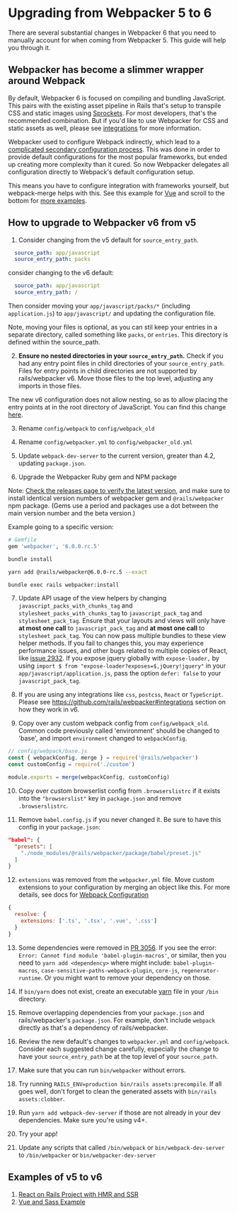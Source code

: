 # Upgrading from Webpacker 5 to 6

There are several substantial changes in Webpacker 6 that you need to manually account for when coming from Webpacker 5. This guide will help you through it.

## Webpacker has become a slimmer wrapper around Webpack

By default, Webpacker 6 is focused on compiling and bundling JavaScript. This pairs with the existing asset pipeline in Rails that's setup to transpile CSS and static images using [Sprockets](https://github.com/rails/sprockets). For most developers, that's the recommended combination. But if you'd like to use Webpacker for CSS and static assets as well, please see [integrations](https://github.com/rails/webpacker#integrations) for more information.

Webpacker used to configure Webpack indirectly, which lead to a [complicated secondary configuration process](https://github.com/rails/webpacker/blob/5-x-stable/docs/webpack.md). This was done in order to provide default configurations for the most popular frameworks, but ended up creating more complexity than it cured. So now Webpacker delegates all configuration directly to Webpack's default configuration setup.

This means you have to configure integration with frameworks yourself, but webpack-merge helps with this. See this example for [Vue](https://github.com/rails/webpacker#other-frameworks) and scroll to the bottom for [more examples](#examples-of-v5-to-v6).

## How to upgrade to Webpacker v6 from v5

1. Consider changing from the v5 default for `source_entry_path`.
  ```yml
    source_path: app/javascript
    source_entry_path: packs
  ```
  consider changing to the v6 default:
  ```yml
    source_path: app/javascript
    source_entry_path: /
  ```
  Then consider moving your `app/javascript/packs/*` (including `application.js`) to `app/javascript/` and updating the configuration file. 
  
  Note, moving your files is optional, as you can stil keep your entries in a separate directory, called something like `packs`, or `entries`. This directory is defined within the source_path.
  
2. **Ensure no nested directories in your `source_entry_path`.** Check if you had any entry point files in child directories of your `source_entry_path`. Files for entry points in child directories are not supported by rails/webpacker v6. Move those files to the top level, adjusting any imports in those files.
  
  The new v6 configuration does not allow nesting, so as to allow placing the entry points at in the root directory of JavaScript. You can find this change [here](https://github.com/rails/webpacker/commit/5de0fbc1e16d3db0c93202fb39f5b4d80582c682#diff-7af8667a3e36201db57c02b68dd8651883d7bfc00dc9653661be11cd31feeccdL19).

3. Rename `config/webpack` to `config/webpack_old`

4. Rename `config/webpacker.yml` to `config/webpacker_old.yml`

5. Update `webpack-dev-server` to the current version, greater than 4.2, updating `package.json`.

6. Upgrade the Webpacker Ruby gem and NPM package

Note: [Check the releases page to verify the latest version](https://github.com/rails/webpacker/releases), and make sure to install identical version numbers of webpacker gem and `@rails/webpacker` npm package. (Gems use a period and packages use a dot between the main version number and the beta version.)

Example going to a specific version:

  ```ruby
  # Gemfile
  gem 'webpacker', '6.0.0.rc.5'
  ```

  ```bash
  bundle install
  ```

  ```bash
  yarn add @rails/webpacker@6.0.0-rc.5 --exact
  ```

  ```bash
  bundle exec rails webpacker:install
  ```

7. Update API usage of the view helpers by changing `javascript_packs_with_chunks_tag` and `stylesheet_packs_with_chunks_tag` to `javascript_pack_tag` and `stylesheet_pack_tag`. Ensure that your layouts and views will only have **at most one call** to `javascript_pack_tag` and **at most one call** to `stylesheet_pack_tag`. You can now pass multiple bundles to these view helper methods. If you fail to changes this, you may experience performance issues, and other bugs related to multiple copies of React, like [issue 2932](https://github.com/rails/webpacker/issues/2932).  If you expose jquery globally with `expose-loader,` by using `import $ from "expose-loader?exposes=$,jQuery!jquery"` in your `app/javascript/application.js`, pass the option `defer: false` to your `javascript_pack_tag`.

8. If you are using any integrations like `css`, `postcss`, `React` or `TypeScript`. Please see https://github.com/rails/webpacker#integrations section on how they work in v6.

9. Copy over any custom webpack config from `config/webpack_old`. Common code previously called 'environment' should be changed to 'base', and import `environment` changed to `webpackConfig`.

  ```js
  // config/webpack/base.js
  const { webpackConfig, merge } = require('@rails/webpacker')
  const customConfig = require('./custom')

  module.exports = merge(webpackConfig, customConfig)
  ```

10. Copy over custom browserlist config from `.browserslistrc` if it exists into the `"browserslist"` key in `package.json` and remove `.browserslistrc`.

11. Remove `babel.config.js` if you never changed it. Be sure to have this config in your `package.json`:

  ```json
  "babel": {
    "presets": [
      "./node_modules/@rails/webpacker/package/babel/preset.js"
    ]
  }
  ```

12. `extensions` was removed from the `webpacker.yml` file. Move custom extensions to your configuration by merging an object like this. For more details, see docs for [Webpack Configuration](https://github.com/rails/webpacker/blob/master/README.md#webpack-configuration)

  ```js
  {
    resolve: {
      extensions: ['.ts', '.tsx', '.vue', '.css']
    }
  }
  ```

13. Some dependencies were removed in [PR 3056](https://github.com/rails/webpacker/pull/3056). If you see the error: `Error: Cannot find module 'babel-plugin-macros'`, or similar, then you need to `yarn add <dependency>` where <dependency> might include: `babel-plugin-macros`, `case-sensitive-paths-webpack-plugin`, `core-js`, `regenerator-runtime`. Or you might want to remove your dependency on those.

14. If `bin/yarn` does not exist, create an executable [yarn](https://github.com/rails/webpacker/blob/master/lib/install/bin/yarn) file in your `/bin` directory.

15. Remove overlapping dependencies from your `package.json` and rails/webpacker's `package.json`. For example, don't include `webpack` directly as that's a dependency of rails/webpacker.

16. Review the new default's changes to `webpacker.yml` and `config/webpack`. Consider each suggested change carefully, especially the change to have your `source_entry_path` be at the top level of your `source_path`.

17. Make sure that you can run `bin/webpacker` without errors.

18. Try running `RAILS_ENV=production bin/rails assets:precompile`. If all goes well, don't forget to clean the generated assets with `bin/rails assets:clobber`.

19. Run `yarn add webpack-dev-server` if those are not already in your dev dependencies. Make sure you're using v4+.

20. Try your app!

21. Update any scripts that called `/bin/webpack` or `bin/webpack-dev-server` to `/bin/webpacker` or `bin/webpacker-dev-server`

## Examples of v5 to v6

1. [React on Rails Project with HMR and SSR](https://github.com/shakacode/react_on_rails_tutorial_with_ssr_and_hmr_fast_refresh/compare/webpacker-5.x...master)
2. [Vue and Sass Example](https://github.com/guillaumebriday/upgrade-webpacker-5-to-6)
